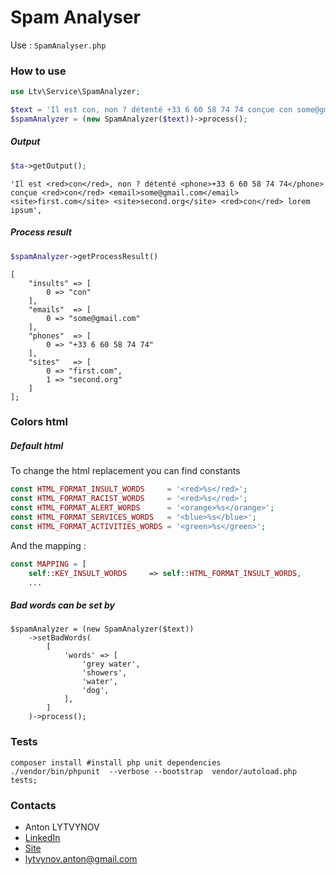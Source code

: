 # Spam Analyser
       
Use : `SpamAnalyser.php`     

### How to use

```php
use Ltv\Service\SpamAnalyzer;

$text = 'Il est con, non ? détenté +33 6 60 58 74 74 conçue con some@gmail.com first.com second.org Con lorem ipsum';
$spamAnalyzer = (new SpamAnalyzer($text))->process();
```

##### Output
```php
$ta->getOutput();
```
```
'Il est <red>con</red>, non ? détenté <phone>+33 6 60 58 74 74</phone> conçue <red>con</red> <email>some@gmail.com</email> <site>first.com</site> <site>second.org</site> <red>con</red> lorem ipsum',
```

##### Process result
```php
$spamAnalyzer->getProcessResult()
```
```
[
    "insults" => [
        0 => "con"
    ],
    "emails"  => [
        0 => "some@gmail.com"
    ],
    "phones"  => [
        0 => "+33 6 60 58 74 74"
    ],
    "sites"   => [
        0 => "first.com",
        1 => "second.org"
    ]
];
```

### Colors html
##### Default html
To change the html replacement you can find constants 
```php
const HTML_FORMAT_INSULT_WORDS     = '<red>%s</red>';
const HTML_FORMAT_RACIST_WORDS     = '<red>%s</red>';
const HTML_FORMAT_ALERT_WORDS      = '<orange>%s</orange>';
const HTML_FORMAT_SERVICES_WORDS   = '<blue>%s</blue>';
const HTML_FORMAT_ACTIVITIES_WORDS = '<green>%s</green>';
```
And the mapping :
```php
const MAPPING = [
    self::KEY_INSULT_WORDS     => self::HTML_FORMAT_INSULT_WORDS,
    ...
```

##### Bad words can be set by
```
$spamAnalyzer = (new SpamAnalyzer($text))
    ->setBadWords(
        [
            'words' => [
                'grey water', 
                'showers', 
                'water', 
                'dog',
            ],
        ]
    )->process();
```

### Tests 
```
composer install #install php unit dependencies
./vendor/bin/phpunit  --verbose --bootstrap  vendor/autoload.php tests;
```

### Contacts
* Anton LYTVYNOV
* [LinkedIn](https://www.linkedin.com/in/anton-lytvynov/)
* [Site ](http://lytvynov-anton.com/)
* lytvynov.anton@gmail.com
